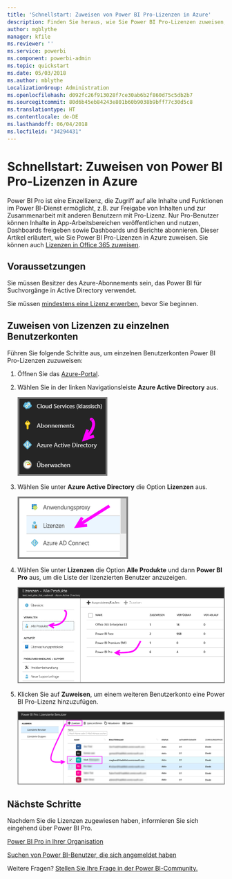 ```yaml
---
title: 'Schnellstart: Zuweisen von Power BI Pro-Lizenzen in Azure'
description: Finden Sie heraus, wie Sie Power BI Pro-Lizenzen zuweisen, damit Ihre Benutzer auf alle Inhalte und Funktionen im Power BI-Dienst zugreifen können.
author: mgblythe
manager: kfile
ms.reviewer: ''
ms.service: powerbi
ms.component: powerbi-admin
ms.topic: quickstart
ms.date: 05/03/2018
ms.author: mblythe
LocalizationGroup: Administration
ms.openlocfilehash: d092fc26f913028f7ce30ab6b2f860d75c5db2b7
ms.sourcegitcommit: 80d6b45eb84243e801b60b9038b9bff77c30d5c8
ms.translationtype: HT
ms.contentlocale: de-DE
ms.lasthandoff: 06/04/2018
ms.locfileid: "34294431"
---
```

# <a name="quickstart-assign-power-bi-pro-licenses-in-azure"></a>Schnellstart: Zuweisen von Power BI Pro-Lizenzen in Azure

Power BI Pro ist eine Einzellizenz, die Zugriff auf alle Inhalte und Funktionen im Power BI-Dienst ermöglicht, z.B. zur Freigabe von Inhalten und zur Zusammenarbeit mit anderen Benutzern mit Pro-Lizenz. Nur Pro-Benutzer können Inhalte in App-Arbeitsbereichen veröffentlichen und nutzen, Dashboards freigeben sowie Dashboards und Berichte abonnieren. Dieser Artikel erläutert, wie Sie Power BI Pro-Lizenzen in Azure zuweisen. Sie können auch [Lizenzen in Office 365 zuweisen](service-admin-assigning-power-bi-pro-licenses.md).


## <a name="prerequisites"></a>Voraussetzungen

Sie müssen Besitzer des Azure-Abonnements sein, das Power BI für Suchvorgänge in Active Directory verwendet.

Sie müssen [mindestens eine Lizenz erwerben](service-admin-purchasing-power-bi-pro.md), bevor Sie beginnen.


## <a name="assign-licenses-to-individual-user-accounts"></a>Zuweisen von Lizenzen zu einzelnen Benutzerkonten

Führen Sie folgende Schritte aus, um einzelnen Benutzerkonten Power BI Pro-Lizenzen zuzuweisen:

1. Öffnen Sie das [Azure-Portal](https://ms.portal.azure.com/#@microsoft.onmicrosoft.com/dashboard/private/39bc3cf7-31a4-43f6-954c-f2d69ca2f0). 

2. Wählen Sie in der linken Navigationsleiste **Azure Active Directory** aus.

    ![Azure Active Directory](media/service-admin-assigning-power-bi-pro-licenses-azure/service-assigning-power-bi-pro-licenses-01.png)

3. Wählen Sie unter **Azure Active Directory** die Option **Lizenzen** aus.

    ![Lizenzen](media/service-admin-assigning-power-bi-pro-licenses-azure/service-assigning-power-bi-pro-licenses-02.png)

4. Wählen Sie unter **Lizenzen** die Option **Alle Produkte** und dann **Power BI Pro** aus, um die Liste der lizenzierten Benutzer anzuzeigen.

    ![Lizenzen – alle Produkte](media/service-admin-assigning-power-bi-pro-licenses-azure/service-assigning-power-bi-pro-licenses-03.png)

5. Klicken Sie auf **Zuweisen**, um einem weiteren Benutzerkonto eine Power BI Pro-Lizenz hinzuzufügen.

    ![Zuweisen einer Lizenz](media/service-admin-assigning-power-bi-pro-licenses-azure/service-assigning-power-bi-pro-licenses-04.png)


## <a name="next-steps"></a>Nächste Schritte

Nachdem Sie die Lizenzen zugewiesen haben, informieren Sie sich eingehend über Power BI Pro.

[Power BI Pro in Ihrer Organisation](service-admin-power-bi-pro-in-your-organization.md)

[Suchen von Power BI-Benutzer, die sich angemeldet haben](service-admin-access-usage.md)

Weitere Fragen? [Stellen Sie Ihre Frage in der Power BI-Community.](https://community.powerbi.com/)